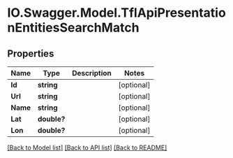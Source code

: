 # IO.Swagger.Model.TflApiPresentationEntitiesSearchMatch
## Properties

Name | Type | Description | Notes
------------ | ------------- | ------------- | -------------
**Id** | **string** |  | [optional] 
**Url** | **string** |  | [optional] 
**Name** | **string** |  | [optional] 
**Lat** | **double?** |  | [optional] 
**Lon** | **double?** |  | [optional] 

[[Back to Model list]](../README.md#documentation-for-models) [[Back to API list]](../README.md#documentation-for-api-endpoints) [[Back to README]](../README.md)

